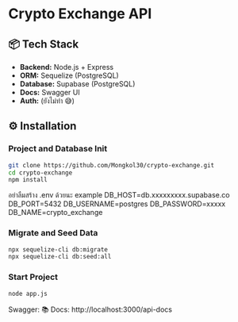 # Crypto Exchange API
## 📦 Tech Stack
- **Backend:** Node.js + Express
- **ORM:** Sequelize (PostgreSQL)
- **Database:** Supabase (PostgreSQL)
- **Docs:** Swagger UI
- **Auth:** (ยังไม่ทำ 😅)

## ⚙️ Installation

### Project and Database Init
```bash
git clone https://github.com/Mongkol30/crypto-exchange.git
cd crypto-exchange
npm install
```
อย่าลืมสร้าง .env ด้วยนะ
example
DB_HOST=db.xxxxxxxxx.supabase.co
DB_PORT=5432
DB_USERNAME=postgres
DB_PASSWORD=xxxxx
DB_NAME=crypto_exchange

### Migrate and Seed Data
```bash
npx sequelize-cli db:migrate
npx sequelize-cli db:seed:all
```

### Start Project
```bash
node app.js
```

Swagger: 📚 Docs: http://localhost:3000/api-docs
